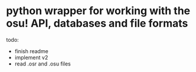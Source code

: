 # python wrapper for working with the osu! API, databases and file formats

todo:
- finish readme
- implement v2
- read .osr and .osu files
